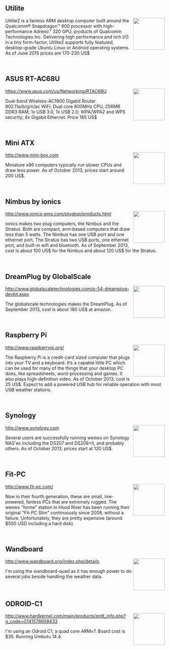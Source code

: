 Utilite
---
<img src="http://weewx.com/hardware/utilite2.png" align="right" height="100"/>

Utilite2 is a fanless ARM desktop computer built around the Qualcomm® Snapdragon™ 600 processor with high-performance Adreno™ 320 GPU, products of Qualcomm Technologies Inc. Delivering high performance and rich I/O in a tiny form-factor, Utilite2 supports fully featured, desktop-grade Ubuntu Linux or Android operating systems.  As of June 2015 prices are 170-230 US$

<br clear="all">


ASUS RT-AC68U
---
<img src="http://weewx.com/hardware/asus-rt-ac68u.jpg" align="right" height="100"/>

https://www.asus.com/us/Networking/RTAC68U

Dual-band Wireless-AC1900 Gigabit Router. 802.11a/b/g/n/ac WiFi; Dual core 800MHz CPU, 256MB DDR3 RAM; 1x USB 3.0, 1x USB 2.0; WPA/WPA2 and WPS security; 4x Gigabit Ethernet. Price 185 US$

<br clear="all">


Mini ATX
---
<img src="http://weewx.com/hardware/mini-box.png" align="right" height="100"/>

http://www.mini-box.com

Miniature x86 computers typically run slower CPUs and draw less power.  As of October 2013, prices start around 200 US$.

<br clear="all">

Nimbus by ionics
---
<img src="http://weewx.com/hardware/nimbus.png" align="right" height="100"/>

http://www.ionics-ems.com/plugtop/products.html

ionics makes two plug computers, the Nimbus and the Stratus.  Both are compact, arm-based computers that draw less than 5 watts.  The Nimbus has one USB port and one ethernet port.  The Stratus has two USB ports, one ethernet port, and built-in wifi and bluetooth.  As of September 2013, cost is about 100 US$ for the Nimbus and about 120 US$ for the Stratus.

<br clear="all">

DreamPlug by GlobalScale
---
<img src="http://weewx.com/hardware/dreamplug.png" align="right" height="100"/>

http://www.globalscaletechnologies.com/p-54-dreamplug-devkit.aspx

The globalscale technologies makes the DreamPlug.  As of September 2013, cost is about 180 US$ at amazon.

<br clear="all">

Raspberry Pi
---
<img src="http://weewx.com/hardware/rpi.png" align="right"  height="100"/>

http://www.raspberrypi.org/

The Raspberry Pi is a credit-card sized computer that plugs into your TV and a keyboard. It’s a capable little PC which can be used for many of the things that your desktop PC does, like spreadsheets, word-processing and games. It also plays high-definition video.  As of October 2013, cost is 25 US$. Expect to add a powered USB hub for reliable operation with most USB weather stations.

<br clear="all">

Synology
---
<img src="http://weewx.com/hardware/synology-ds207.png" align="right" height="100"/>

http://www.synology.com

Several users are successfully running weewx on Synology NAS'es including the DS207 and DS209+II, and probably others. As of October 2013, prices start at 120 US$.

<br clear="all">

Fit-PC
---
<img src="http://weewx.com/hardware/fitpc.png" align="right" height="100"/>

http://www.fit-pc.com/

Now in their fourth generation, these are small, low-powered, fanless PCs that are extremely rugged. The weewx "home" station in Hood River has been running their original "Fit-PC Slim" continuously since 2008, without a failure. Unfortunately, they are pretty expensive (around $500 USD including a hard disk).

<br clear="all">

Wandboard
---
<img src="http://weewx.com/hardware/wandboard.png" align="right" height="100"/>

http://www.wandboard.org/index.php/details

I'm using the wandboard-quad as it has enough power to do several jobs beside handling the weather data.

<br clear="all">

ODROID-C1
---
<img src="http://weewx.com/hardware/odroid-c1.jpg" align="right" height="100"/>

http://www.hardkernel.com/main/products/prdt_info.php?g_code=G141578608433

I'm using an Odroid C1, a quad core ARMv7. Board cost is $35. Running Umbutu 14.4.

<br clear="all">

